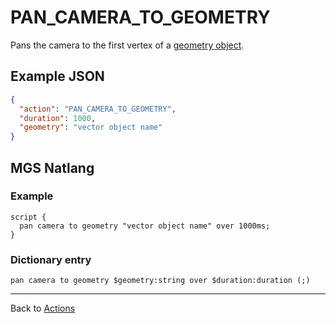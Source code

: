 # PAN_CAMERA_TO_GEOMETRY

Pans the camera to the first vertex of a [geometry object](../maps/vector_objects).

## Example JSON

```json
{
  "action": "PAN_CAMERA_TO_GEOMETRY",
  "duration": 1000,
  "geometry": "vector object name"
}
```

## MGS Natlang

### Example

```mgs
script {
  pan camera to geometry "vector object name" over 1000ms;
}
```

### Dictionary entry

```
pan camera to geometry $geometry:string over $duration:duration (;)
```

---

Back to [Actions](../actions)
